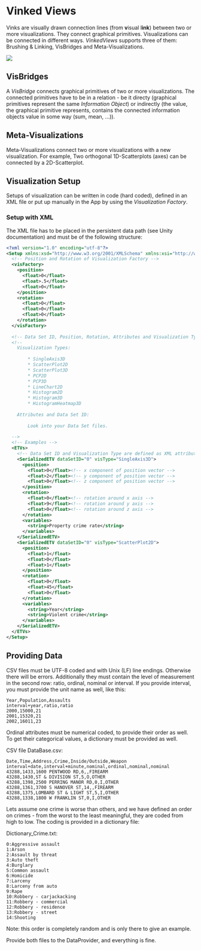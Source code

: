 # Vinked Views

Vinks are visually drawn connection lines (from **v**isual l**ink**) between two or more visualizations. They connect graphical primitives. Visualizations can be connected in different ways. *VinkedViews* supports three of them: Brushing & Linking, VisBridges and Meta-Visualizations.

![](./Documents/icon96.png)

## VisBridges

A *VisBridge* connects graphical primitives of two or more visualizations. The connected primitives have to be in a relation - be it directy (graphical primitives represent the same *Information Object*) or indirectly (the value, the graphical primitive represents, contains the connected information objects value in some way (sum, mean, ...)).

## Meta-Visualizations

Meta-Visualizations connect two or more visualizations with a new visualization. For example, Two orthogonal 1D-Scatterplots (axes) can be connected by a 2D-Scatterplot.

## Visualization Setup

Setups of visualization can be written in code (hard coded), defined in an XML file or put up manually in the App by using the *Visualization Factory*. 


### Setup with XML

The XML file has to be placed in the persistent data path (see Unity documentation) and must be of the following structure:

```xml
<?xml version="1.0" encoding="utf-8"?>
<Setup xmlns:xsd="http://www.w3.org/2001/XMLSchema" xmlns:xsi="http://www.w3.org/2001/XMLSchema-instance">
  <!-- Position and Rotation of Visualization Factory -->
  <visFactory>
    <position>
      <float>0</float>
      <float>.5</float>
      <float>0</float>
    </position>
    <rotation>
      <float>0</float>
      <float>0</float>
      <float>0</float>
    </rotation>
  </visFactory>
  
  <!-- Data Set ID, Position, Rotation, Attributes and Visualization Type of ETVs -->
  <!--
	Visualization Types:
		
		* SingleAxis3D
		* ScatterPlot2D
		* ScatterPlot3D
		* PCP2D
		* PCP3D
		* LineChart2D
		* Histogram2D
		* Histogram3D
		* HistogramHeatmap3D
		
	Attributes and Data Set ID:
		
		Look into your Data Set files.
  
  -->
  <!-- Examples -->
  <ETVs>
	<!-- Data Set ID and Visualization Type are defined as XML attributes -->
    <SerializedETV dataSetID="0" visType="SingleAxis3D">
      <position>
        <float>0</float><!-- x component of position vector -->
        <float>2</float><!-- y component of position vector -->
        <float>0</float><!-- z component of position vector -->
      </position>
      <rotation>
        <float>0</float><!-- rotation around x axis -->
        <float>9</float><!-- rotation around y axis -->
        <float>0</float><!-- rotation around z axis -->
      </rotation>
      <variables>
        <string>Property crime rate</string>
      </variables>
    </SerializedETV>
    <SerializedETV dataSetID="0" visType="ScatterPlot2D">
      <position>
        <float>1</float>
        <float>0</float>
        <float>1</float>
      </position>
      <rotation>
        <float>0</float>
        <float>45</float>
        <float>0</float>
      </rotation>
      <variables>
        <string>Year</string>
        <string>Violent crime</string>
      </variables>
    </SerializedETV>
  </ETVs>
</Setup>

```

## Providing Data

CSV files must be UTF-8 coded and with Unix (LF) line endings. Otherwise there will be errors. Additionally they must contain the level of measurement in the second row: ratio, ordinal, nominal or interval. If you provide interval, you must provide the unit name as well, like this:

```
Year,Population,Assaults
interval+year,ratio,ratio
2000,15000,21
2001,15320,21
2002,16011,23
```

Ordinal attributes must be numerical coded, to provide their order as well. To get their categorical values, a dictionary must be provided as well.

CSV file DataBase.csv:

```
Date,Time,Address,Crime,Inside/Outside,Weapon
interval+date,interval+minute,nominal,ordinal,nominal,nominal
43288,1433,1600 PENTWOOD RD,6,,FIREARM
43288,1430,ST & DIVISION ST,5,O,OTHER
43288,1398,2500 PERRING MANOR RD,0,I,OTHER
43288,1361,3700 S HANOVER ST,14,,FIREARM
43288,1375,LOMBARD ST & LIGHT ST,5,I,OTHER
43288,1338,1800 W FRANKLIN ST,0,I,OTHER
```

Lets assume one crime is worse than others, and we have defined an order on crimes - from the worst to the least meaningful, they are coded from high to low. The coding is provided in a dictionary file:

Dictionary_Crime.txt:

```
0:Aggressive assault
1:Arson
2:Assault by threat
3:Auto theft
4:Burglary
5:Common assault
6:Homicide
7:Larceny
8:Larceny from auto
9:Rape
10:Robbery - carjackacking
11:Robbery - commercial
12:Robbery - residence
13:Robbery - street
14:Shooting
```

Note: this order is completely random and is only there to give an example.

Provide both files to the DataProvider, and everything is fine.